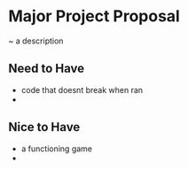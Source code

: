 # Major Project Proposal
  ~ a description 

## Need to Have
  + code that doesnt break when ran
  + 

## Nice to Have
  + a functioning game
  + 
